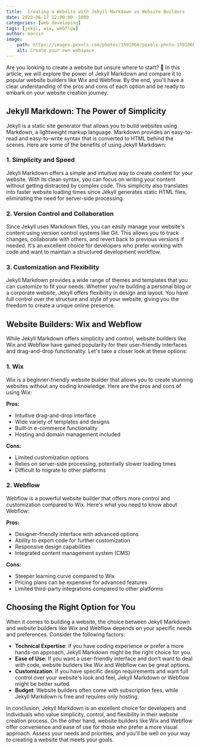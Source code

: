 ```yaml
---
title:  Creating a Website with Jekyll Markdown vs Website Builders
date: 2023-06-17 12:00:00 -5000
categories: [web developing]
tags: [jekyl, wix, webflow]
author: marcin
image:
    path: https://images.pexels.com/photos/1591060/pexels-photo-1591060.jpeg?auto=compress&cs=tinysrgb&w=1260&h=750&dpr=1
    alt: Create your own webspace 
---
```



Are you looking to create a website but unsure where to start? 🤔 In this article, we will explore the power of Jekyll Markdown and compare it to popular website builders like Wix and Webflow. By the end, you'll have a clear understanding of the pros and cons of each option and be ready to embark on your website creation journey.

[]()

## Jekyll Markdown: The Power of Simplicity

Jekyll is a static site generator that allows you to build websites using Markdown, a lightweight markup language. Markdown provides an easy-to-read and easy-to-write syntax that is converted to HTML behind the scenes. Here are some of the benefits of using Jekyll Markdown:

### 1. Simplicity and Speed

Jekyll Markdown offers a simple and intuitive way to create content for your website. With its clean syntax, you can focus on writing your content without getting distracted by complex code. This simplicity also translates into faster website loading times since Jekyll generates static HTML files, eliminating the need for server-side processing.

### 2. Version Control and Collaboration

Since Jekyll uses Markdown files, you can easily manage your website's content using version control systems like Git. This allows you to track changes, collaborate with others, and revert back to previous versions if needed. It's an excellent choice for developers who prefer working with code and want to maintain a structured development workflow.

### 3. Customization and Flexibility

Jekyll Markdown provides a wide range of themes and templates that you can customize to fit your needs. Whether you're building a personal blog or a corporate website, Jekyll offers flexibility in design and layout. You have full control over the structure and style of your website, giving you the freedom to create a unique online presence.

## Website Builders: Wix and Webflow

While Jekyll Markdown offers simplicity and control, website builders like Wix and Webflow have gained popularity for their user-friendly interfaces and drag-and-drop functionality. Let's take a closer look at these options:

### 1. Wix

Wix is a beginner-friendly website builder that allows you to create stunning websites without any coding knowledge. Here are the pros and cons of using Wix:

**Pros:**
- Intuitive drag-and-drop interface
- Wide variety of templates and designs
- Built-in e-commerce functionality
- Hosting and domain management included

**Cons:**
- Limited customization options
- Relies on server-side processing, potentially slower loading times
- Difficult to migrate to other platforms

### 2. Webflow

Webflow is a powerful website builder that offers more control and customization compared to Wix. Here's what you need to know about Webflow:

**Pros:**
- Designer-friendly interface with advanced options
- Ability to export code for further customization
- Responsive design capabilities
- Integrated content management system (CMS)

**Cons:**
- Steeper learning curve compared to Wix
- Pricing plans can be expensive for advanced features
- Limited third-party integrations compared to other platforms

## Choosing the Right Option for You

When it comes to building a website, the choice between Jekyll Markdown and website builders like Wix and Webflow depends on your specific needs and preferences. Consider the following factors:

- **Technical Expertise**: If you have coding experience or prefer a more hands-on approach, Jekyll Markdown might be the right choice for you.
- **Ease of Use**: If you want a user-friendly interface and don't want to deal with code, website builders like Wix and Webflow can be great options.
- **Customization**: If you have specific design requirements and want full control over your website's look and feel, Jekyll Markdown or Webflow might be better suited.
- **Budget**: Website builders often come with subscription fees, while Jekyll Markdown is free and requires only hosting.

In conclusion, Jekyll Markdown is an excellent choice for developers and individuals who value simplicity, control, and flexibility in their website creation process. On the other hand, website builders like Wix and Webflow offer convenience and ease of use for those who prefer a more visual approach. Assess your needs and priorities, and you'll be well on your way to creating a website that meets your goals.
